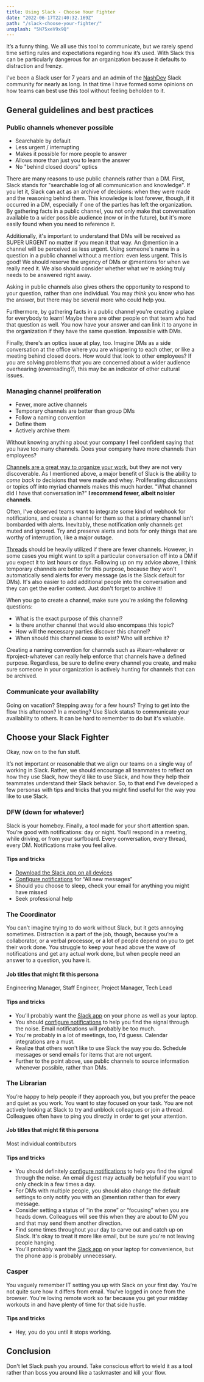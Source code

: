 ```yaml
---
title: Using Slack - Choose Your Fighter
date: "2022-06-17T22:40:32.169Z"
path: "/slack-choose-your-fighter/"
unsplash: "5N75xeV9x9Q"
---
```


It’s a funny thing. We all use this tool to communicate, but we rarely spend time setting rules and expectations regarding how it’s used. With Slack this can be particularly dangerous for an organization because it defaults to distraction and frenzy.

I've been a Slack user for 7 years and an admin of the [NashDev](https://nashdev.com/slack) Slack community for nearly as long. In that time I have formed some opinions on how teams can best use this tool without feeling beholden to it.

## General guidelines and best practices

### Public channels whenever possible

- Searchable by default
- Less urgent / interrupting
- Makes it possible for more people to answer
- Allows more than just you to learn the answer
- No "behind closed doors" optics

There are many reasons to use public channels rather than a DM. First, Slack stands for "searchable log of all communication and knowledge". If you let it, Slack can act as an archive of decisions: when they were made and the reasoning behind them. This knowledge is lost forever, though, if it occurred in a DM, especially if one of the parties has left the organization. By gathering facts in a public channel, you not only make that conversation available to a wider possible audience (now or in the future), but it's more easily found when you need to reference it.

Additionally, it's important to understand that DMs will be received as SUPER URGENT no matter if you mean it that way. An @mention in a channel will be perceived as less urgent. Using someone's name in a question in a public channel without a mention: even less urgent. This is good! We should reserve the urgency of DMs or @mentions for when we really need it. We also should consider whether what we're asking truly needs to be answered right away.

Asking in public channels also gives others the opportunity to respond to your question, rather than one individual. You may _think_ you know who has the answer, but there may be several more who could help you.

Furthermore, by gathering facts in a public channel you're creating a place for everybody to learn! Maybe there are other people on that team who had that question as well. You now have your answer and can link it to anyone in the organization if they have the same question. Impossible with DMs.

Finally, there's an optics issue at play, too. Imagine DMs as a side conversation at the office where you are whispering to each other, or like a meeting behind closed doors. How would that look to other employees? If you are solving problems that you are concerned about a wider audience overhearing (overreading?), this may be an indicator of other cultural issues.

### Managing channel proliferation

- Fewer, more active channels
- Temporary channels are better than group DMs
- Follow a naming convention
- Define them
- Actively archive them

Without knowing anything about your company I feel confident saying that you have too many channels. Does your company have more channels than employees?

[Channels are a great way to organize your work](https://slack.com/features/channels), but they are not very discoverable. As I mentioned above, a major benefit of Slack is the ability to _come back to_ decisions that were made and whey. Proliferating discussions or topics off into myriad channels makes this much harder. "What channel did I have that conversation in?" **I recommend fewer, albeit noisier channels**.

Often, I've observed teams want to integrate some kind of webhook for notifications, and create a channel for them so that a primary channel isn't bombarded with alerts. Inevitably, these notification only channels get muted and ignored. Try and preserve alerts and bots for only things that are worthy of interruption, like a major outage.

[Threads](https://slack.com/intl/en-gb/help/articles/115000769927-Use-threads-to-organise-discussions-) should be heavily utilized if there are fewer channels. However, in some cases you might want to split a particular conversation off into a DM if you expect it to last hours or days. Following up on my advice above, I think temporary channels are better for this purpose, because they won't automatically send alerts for every message (as is the Slack default for DMs). It's also easier to add additional people into the conversation and they can get the earlier context. Just don't forget to archive it!

When you go to create a channel, make sure you're asking the following questions:

- What is the exact purpose of this channel?
- Is there another channel that would also encompass this topic?
- How will the necessary parties discover this channel?
- When should this channel cease to exist? Who will archive it?

Creating a naming convention for channels such as #team-whatever or #project-whatever can really help enforce that channels have a defined purpose. Regardless, be sure to define every channel you create, and make sure someone in your organization is actively hunting for channels that can be archived.

### Communicate your availability

Going on vacation? Stepping away for a few hours? Trying to get into the flow this afternoon? In a meeting? Use Slack status to communicate your availability to others. It can be hard to remember to do but it's valuable.

## Choose your Slack Fighter

Okay, now on to the fun stuff.

It’s not important or reasonable that we align our teams on a single way of working in Slack. Rather, we should encourage all teammates to reflect on how they use Slack, how they’d like to use Slack, and how they help their teammates understand their Slack behavior. So, to that end I’ve developed a few personas with tips and tricks that you might find useful for the way you like to use Slack.

### DFW (down for whatever)

Slack is your homeboy. Finally, a tool made for your short attention span. You’re good with notifications: day or night. You’ll respond in a meeting, while driving, or from your surfboard. Every conversation, every thread, every DM. Notifications make you feel alive.

#### Tips and tricks

- [Download the Slack app on all devices](https://slack.com/download)
- [Configure notifications](https://slack.com/help/articles/201355156-Configure-your-Slack-notifications) for “All new messages”
- Should you choose to sleep, check your email for anything you might have missed
- Seek professional help

### The Coordinator

You can’t imagine trying to do work without Slack, but it gets annoying sometimes. Distraction is a part of the job, though, because you’re a collaborator, or a verbal processor, or a lot of people depend on you to get their work done. You struggle to keep your head above the wave of notifications and get any actual work done, but when people need an answer to a question, you have it.

#### Job titles that might fit this persona

Engineering Manager, Staff Engineer, Project Manager, Tech Lead

#### Tips and tricks

- You’ll probably want the [Slack app](https://slack.com/download) on your phone as well as your laptop.
- You should [configure notifications](https://slack.com/help/articles/201355156-Configure-your-Slack-notifications) to help you find the signal through the noise. Email notifications will probably be too much.
- You're probably in a lot of meetings, too, I'd guess. Calendar integrations are a must.
- Realize that others won't like to use Slack the way you do. Schedule messages or send emails for items that are not urgent.
- Further to the point above, use public channels to source information whenever possible, rather than DMs.

### The Librarian

You’re happy to help people if they approach you, but you prefer the peace and quiet as you work. You want to stay focused on your task. You are not actively looking at Slack to try and unblock colleagues or join a thread. Colleagues often have to ping you directly in order to get your attention.

#### Job titles that might fit this persona

Most individual contributors

#### Tips and tricks

- You should definitely [configure notifications](https://slack.com/help/articles/201355156-Configure-your-Slack-notifications) to help you find the signal through the noise. An email digest may actually be helpful if you want to only check in a few times a day.
- For DMs with multiple people, you should also change the default settings to only notify you with an @mention rather than for every message.
- Consider setting a status of “in the zone” or “focusing” when you are heads down. Colleagues will see this when they are about to DM you and that may send them another direction.
- Find some times throughout your day to carve out and catch up on Slack. It's okay to treat it more like email, but be sure you're not leaving people hanging.
- You’ll probably want the [Slack app](https://slack.com/download) on your laptop for convenience, but the phone app is probably unnecessary.

### Casper

You vaguely remember IT setting you up with Slack on your first day. You're not quite sure how it differs from email. You've logged in once from the browser. You're loving remote work so far because you get your midday workouts in and have plenty of time for that side hustle.

#### Tips and tricks

- Hey, you do you until it stops working.

## Conclusion

Don't let Slack push you around. Take conscious effort to wield it as a tool rather than boss you around like a taskmaster and kill your flow.
